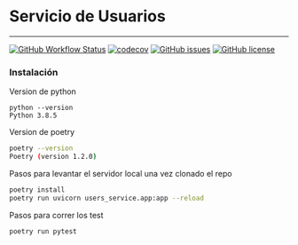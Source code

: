 # Servicio de Usuarios
---

[![GitHub Workflow Status](https://img.shields.io/github/workflow/status/Fifiuba/users-service/test?label=build&style=flat-square&logo=GitHub)](https://github.com/Fifiuba/users-service/commits)
[![codecov](https://codecov.io/gh/Fifiuba/users-service/branch/main/graph/badge.svg?token=WQLIP37828)](https://codecov.io/gh/Fifiuba/users-service)
[![GitHub issues](https://img.shields.io/github/issues/Fifiuba/users-service?&style=flat-square)](https://github.com/Fifiuba/users-service/issues)
[![GitHub license](https://img.shields.io/github/license/Fifiuba/users-service?&style=flat-square)](https://github.com/Fifiuba/users-service/blob/main/LICENSE)

### Instalación

Version de python
```shell
python --version
Python 3.8.5
 ```
Version de poetry
```bash
poetry --version
Poetry (version 1.2.0)
 ```

Pasos para levantar el servidor local una vez clonado el repo
```bash
poetry install
poetry run uvicorn users_service.app:app --reload
```

Pasos para correr los test
```bash
poetry run pytest
```

